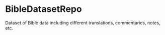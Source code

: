 # BibleDatasetRepo
Dataset of Bible data including different translations, commentaries, notes, etc.
